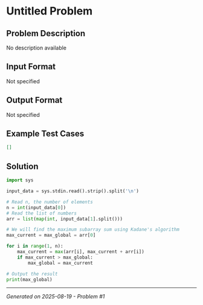# Untitled Problem

## Problem Description
No description available

## Input Format
Not specified

## Output Format
Not specified

## Example Test Cases
```json
[]
```

## Solution
```python
import sys

input_data = sys.stdin.read().strip().split('\n')

# Read n, the number of elements
n = int(input_data[0])
# Read the list of numbers
arr = list(map(int, input_data[1].split()))

# We will find the maximum subarray sum using Kadane's algorithm
max_current = max_global = arr[0]

for i in range(1, n):
    max_current = max(arr[i], max_current + arr[i])
    if max_current > max_global:
        max_global = max_current

# Output the result
print(max_global)
```

---
*Generated on 2025-08-19 - Problem #1*